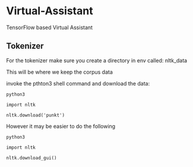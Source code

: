 # Virtual-Assistant
TensorFlow based Virtual Assistant

## Tokenizer

For the tokenizer make sure you create a directory in env called: nltk_data

This will be where we keep the corpus data

invoke the pthton3 shell command and download the data:

```
python3

import nltk

nltk.download('punkt')
```

However it may be easier to do the following
```
python3

import nltk

nltk.download_gui()
```

